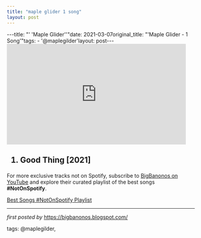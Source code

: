 ```yaml
---
title: "maple glider 1 song"
layout: post
---
```

---title: "' 'Maple Glider''"date: 2021-03-07original_title: "'Maple Glider - 1 Song'"tags:  - '@maplegilder'layout: post---<iframe frameborder="0" height="270" src="https://youtube.com/embed/3M7et8wv0U0" width="480"></iframe><h2><ol><li>Good Thing [2021]</li></ol></h2><!--Subscribe and Playlist Links--><div>    <p>For more exclusive tracks not on Spotify, subscribe to <a href="https://www.youtube.com/@BigBanonos" target="_blank">BigBanonos on YouTube</a> and explore their curated playlist of the best songs <strong>#NotOnSpotify</strong>.</p>    <p><a href="https://www.youtube.com/playlist?list=PLtuNtuTatqI0kFahUCbtbfenC_ET5O_tr" target="_blank">Best Songs #NotOnSpotify Playlist<br /></a></p></div><hr /><p><em>first posted by</em> <a href="https://bigbanonos.blogspot.com/" rel="noopener" target="_new">https://bigbanonos.blogspot.com/</a></p><p>tags: @maplegilder,</p>